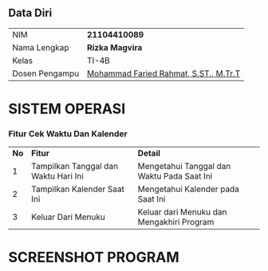 
## Data Diri

|  |  |
|--|--|
| NIM | **21104410089** |
| Nama Lengkap | **Rizka Magvira** |
| Kelas | TI-4B |
| Dosen Pengampu | [Mohammad Faried Rahmat, S.ST., M.Tr.T](https://github.com/mrhmt80) |

# SISTEM OPERASI
### Fitur Cek Waktu Dan Kalender
|  |  |  |
|--|--|--|
|**No**| **Fitur** | **Detail** |
| 1 | Tampilkan Tanggal dan Waktu Hari Ini | Mengetahui Tanggal dan Waktu Pada Saat Ini |
| 2 | Tampilkan Kalender Saat Ini | Mengetahui Kalender pada Saat Ini |
| 3 | Keluar Dari Menuku | Keluar dari Menuku dan Mengakhiri Program|

# SCREENSHOT PROGRAM






